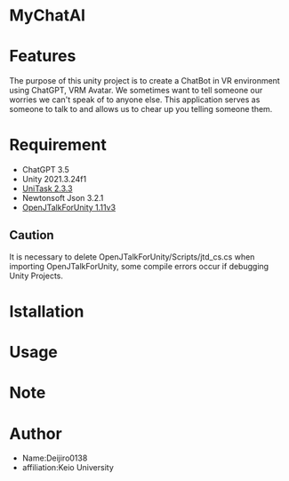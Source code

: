 # MyChatAI

# Features
The purpose of this unity project is to create a ChatBot in VR environment using ChatGPT, VRM Avatar. 
We sometimes want to tell someone our worries we can't speak of to anyone else.
This application serves as someone to talk to and allows us to chear up you telling someone them.

# Requirement
- ChatGPT 3.5
- Unity 2021.3.24f1
- [UniTask 2.3.3](https://github.com/Cysharp/UniTask/releases)
- Newtonsoft Json 3.2.1
- [OpenJTalkForUnity 1.11v3](https://github.com/rarafy/OpenJTalkForUnity/releases/tag/open_jtalk-1.11v3)

## Caution
It is necessary to delete OpenJTalkForUnity/Scripts/jtd_cs.cs when importing OpenJTalkForUnity, some compile errors occur if debugging Unity Projects.

# Istallation

# Usage

# Note

# Author 
- Name:Deijiro0138
- affiliation:Keio University

